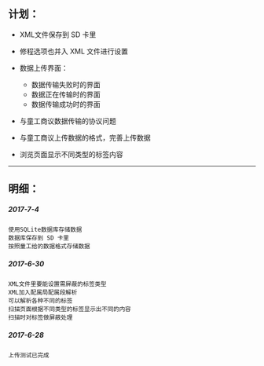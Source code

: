 计划：
---------

- XML文件保存到 SD 卡里

- 修程选项也并入 XML 文件进行设置

- 数据上传界面：
    - 数据传输失败时的界面
    - 数据正在传输时的界面
    - 数据传输成功时的界面

- 与童工商议数据传输的协议问题

- 与童工商议上传数据的格式，完善上传数据

- 浏览页面显示不同类型的标签内容

*********

明细：
--------

##### 2017-7-4
    使用SQLite数据库存储数据
    数据库保存到 SD 卡里
    按照童工给的数据格式存储数据

##### 2017-6-30
    XML文件里要能设置需屏蔽的标签类型
    XML加入配属局配属段解析
    可以解析各种不同的标签
    扫描页面根据不同类型的标签显示出不同的内容
    扫描时对标签做屏蔽处理

##### 2017-6-28
    上传测试已完成